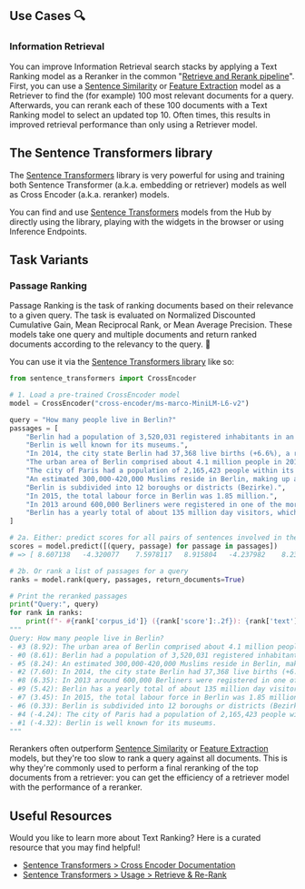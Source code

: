 ## Use Cases 🔍

### Information Retrieval

You can improve Information Retrieval search stacks by applying a Text Ranking model as a Reranker in the common "[Retrieve and Rerank pipeline](https://sbert.net/examples/applications/retrieve_rerank/README.html)". First, you can use a [Sentence Similarity](https://huggingface.co/tasks/sentence-similarity) or [Feature Extraction](https://huggingface.co/tasks/feature-extraction) model as a Retriever to find the (for example) 100 most relevant documents for a query. Afterwards, you can rerank each of these 100 documents with a Text Ranking model to select an updated top 10. Often times, this results in improved retrieval performance than only using a Retriever model.

## The Sentence Transformers library

The [Sentence Transformers](https://www.sbert.net/) library is very powerful for using and training both Sentence Transformer (a.k.a. embedding or retriever) models as well as Cross Encoder (a.k.a. reranker) models.

You can find and use [Sentence Transformers](https://huggingface.co/models?library=sentence-transformers&sort=downloads) models from the Hub by directly using the library, playing with the widgets in the browser or using Inference Endpoints.

## Task Variants

### Passage Ranking

Passage Ranking is the task of ranking documents based on their relevance to a given query. The task is evaluated on Normalized Discounted Cumulative Gain, Mean Reciprocal Rank, or Mean Average Precision. These models take one query and multiple documents and return ranked documents according to the relevancy to the query. 📄

You can use it via the [Sentence Transformers library](https://sbert.net/docs/cross_encoder/usage/usage.html) like so:

```python
from sentence_transformers import CrossEncoder

# 1. Load a pre-trained CrossEncoder model
model = CrossEncoder("cross-encoder/ms-marco-MiniLM-L6-v2")

query = "How many people live in Berlin?"
passages = [
    "Berlin had a population of 3,520,031 registered inhabitants in an area of 891.82 square kilometers.",
    "Berlin is well known for its museums.",
    "In 2014, the city state Berlin had 37,368 live births (+6.6%), a record number since 1991.",
    "The urban area of Berlin comprised about 4.1 million people in 2014, making it the seventh most populous urban area in the European Union.",
    "The city of Paris had a population of 2,165,423 people within its administrative city limits as of January 1, 2019",
    "An estimated 300,000-420,000 Muslims reside in Berlin, making up about 8-11 percent of the population.",
    "Berlin is subdivided into 12 boroughs or districts (Bezirke).",
    "In 2015, the total labour force in Berlin was 1.85 million.",
    "In 2013 around 600,000 Berliners were registered in one of the more than 2,300 sport and fitness clubs.",
    "Berlin has a yearly total of about 135 million day visitors, which puts it in third place among the most-visited city destinations in the European Union.",
]

# 2a. Either: predict scores for all pairs of sentences involved in the query
scores = model.predict([(query, passage) for passage in passages])
# => [ 8.607138   -4.320077    7.5978117   8.915804   -4.237982    8.2359  0.33119553  3.4510403   6.352979    5.416662  ]

# 2b. Or rank a list of passages for a query
ranks = model.rank(query, passages, return_documents=True)

# Print the reranked passages
print("Query:", query)
for rank in ranks:
    print(f"- #{rank['corpus_id']} ({rank['score']:.2f}): {rank['text']}")
"""
Query: How many people live in Berlin?
- #3 (8.92): The urban area of Berlin comprised about 4.1 million people in 2014, making it the seventh most populous urban area in the European Union.
- #0 (8.61): Berlin had a population of 3,520,031 registered inhabitants in an area of 891.82 square kilometers.
- #5 (8.24): An estimated 300,000-420,000 Muslims reside in Berlin, making up about 8-11 percent of the population.
- #2 (7.60): In 2014, the city state Berlin had 37,368 live births (+6.6%), a record number since 1991.
- #8 (6.35): In 2013 around 600,000 Berliners were registered in one of the more than 2,300 sport and fitness clubs.
- #9 (5.42): Berlin has a yearly total of about 135 million day visitors, which puts it in third place among the most-visited city destinations in the European Union.
- #7 (3.45): In 2015, the total labour force in Berlin was 1.85 million.
- #6 (0.33): Berlin is subdivided into 12 boroughs or districts (Bezirke).
- #4 (-4.24): The city of Paris had a population of 2,165,423 people within its administrative city limits as of January 1, 2019
- #1 (-4.32): Berlin is well known for its museums.
"""
```

Rerankers often outperform [Sentence Similarity](https://huggingface.co/tasks/sentence-similarity) or [Feature Extraction](https://huggingface.co/tasks/feature-extraction) models, but they're too slow to rank a query against all documents. This is why they're commonly used to perform a final reranking of the top documents from a retriever: you can get the efficiency of a retriever model with the performance of a reranker.

## Useful Resources

Would you like to learn more about Text Ranking? Here is a curated resource that you may find helpful!

- [Sentence Transformers > Cross Encoder Documentation](https://www.sbert.net/docs/cross_encoder/usage/usage.html)
- [Sentence Transformers > Usage > Retrieve & Re-Rank](https://www.sbert.net/examples/applications/retrieve_rerank/README.html)
